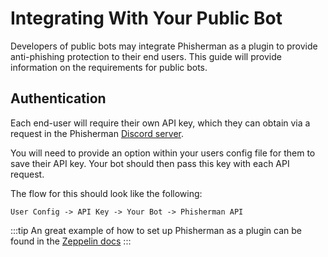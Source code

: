 # Integrating With Your Public Bot

Developers of public bots may integrate Phisherman as a plugin to provide anti-phishing protection to their end users. This guide will provide information on the requirements for public bots.

## Authentication
Each end-user will require their own API key, which they can obtain via a request in the Phisherman [Discord server](https://discord.gg/QwrpmTgvWy).

You will need to provide an option within your users config file for them to save their API key. Your bot should then pass this key with each API request.

The flow for this should look like the following:
```:no-line-numbers
User Config -> API Key -> Your Bot -> Phisherman API
```

:::tip
An great example of how to set up Phisherman as a plugin can be found in the [Zeppelin docs](https://zeppelin.gg/docs/plugins/phisherman)
:::